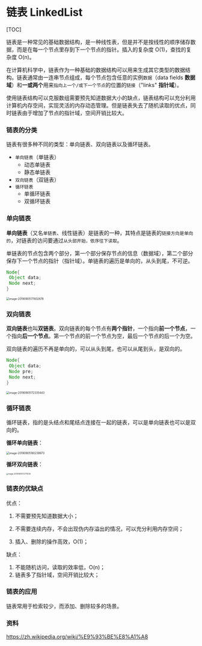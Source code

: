 # 链表 LinkedList 

[TOC]

链表是一种常见的基础数据结构，是一种线性表，但是并不是按线性的顺序储存数据，而是在每一个节点里存到下一个节点的指针。插入的复杂度 O(1)，查找的复杂度 O(n)。



在计算机科学中，链表作为一种基础的数据结构可以用来生成其它类型的数据结构。链表通常由一连串节点组成，每个节点包含任意的实例`数据`（data fields **数据域**）和**一或两个**用来`指向上一个/或下一个节点`的位置的`链接`（"links" **指针域**）。



使用链表结构可以克服数组需要预先知道数据大小的缺点，链表结构可以充分利用计算机内存空间，实现灵活的内存动态管理。但是链表失去了随机读取的优点，同时链表由于增加了节点的指针域，空间开销比较大。



### 链表的分类



链表有很多种不同的类型：单向链表、双向链表以及循环链表。



- `单向链表`（单链表）
  - 动态单链表
  - 静态单链表
- `双向链表`（双链表）
- `循环链表`
  - 单循环链表
  - 双循环链表



### 单向链表



**单向链表**（又名`单链表`、线性链表）是链表的一种，其特点是链表的`链接方向是单向的`，对链表的访问要通过`从头部开始，依序往下读取`。



单链表的节点包含两个部分，第一个部分保存节点的信息（数据域），第二个部分保存下一个节点的指针（指针域）。单链表的遍历是单向的，从头到尾，不可逆。



```java
Node{
 Object data;
 Node next;
}
```



<img src="https://tva1.sinaimg.cn/large/006y8mN6ly1g6orgwxm0gj30qg068mxi.jpg" alt="image-20190905171832676" style="zoom:50%;" />

### 双向链表



**双向链表**也叫**双链表**。双向链表的每个节点有**两个指针**，一个指向**前一个节点**，一个指向**后一个节点**。第一个节点的前一个节点为空，最后一个节点的后一个为空。



双向链表的遍历不再是单向的，可以从头到尾，也可以从尾到头，是双向的。



```java
Node{
 Object data;
 Node pre;
 Node next;
}
```





<img src="https://tva1.sinaimg.cn/large/006y8mN6ly1g6orm4db39j312208wabc.jpg" alt="image-20190905172335443" style="zoom:50%;" />

### 循环链表



循环链表，指的是头结点和尾结点连接在一起的链表，可以是单向链表也可以是双向的。



**循环单向链表**：

<img src="https://tva1.sinaimg.cn/large/006y8mN6ly1g6osqscmudj30m806qjrx.jpg" alt="image-20190905180239973" style="zoom:50%;" />



**循环双向链表**：

<img src="https://tva1.sinaimg.cn/large/006y8mN6ly1g6orpv9odrj30z40ds76l.jpg" alt="image-20190905172711034" style="zoom: 33%;" />



### 链表的优缺点



优点：

1. 不需要预先知道数据大小；

2. 不需要连续内存，不会出现伪内存溢出的情况，可以充分利用内存空间；

3. 插入、删除的操作高效，O(1)；

   





缺点：

1. 不能随机访问，读取的效率低，O(n)；
2. 链表多了指针域，空间开销比较大；



### 链表的应用



链表常用于检索较少，而添加、删除较多的场景。



### 资料

https://zh.wikipedia.org/wiki/%E9%93%BE%E8%A1%A8